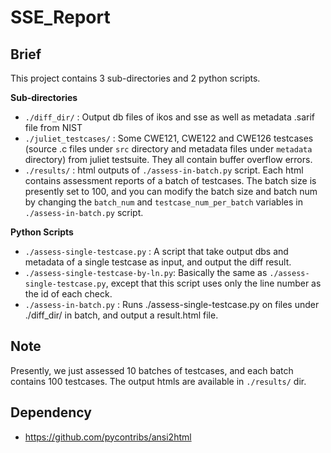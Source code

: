 # SSE_Report
## Brief
This project contains 3 sub-directories and 2 python scripts.

**Sub-directories**
- `./diff_dir/` : Output db files of ikos and sse as well as metadata .sarif file from NIST
- `./juliet_testcases/` : Some CWE121, CWE122 and CWE126 testcases (source .c files under `src` directory and metadata files under `metadata` directory) from juliet testsuite. They all contain buffer overflow errors.
- `./results/` : html outputs of `./assess-in-batch.py` script. Each html contains assessment reports of a batch of testcases. The batch size is presently set to 100, and you can modify the batch size and batch num by changing the `batch_num` and `testcase_num_per_batch` variables in `./assess-in-batch.py` script.

**Python Scripts**
- `./assess-single-testcase.py` : A script that take output dbs and metadata of a single testcase as input, and output the diff result.
- `./assess-single-testcase-by-ln.py`: Basically the same as `./assess-single-testcase.py`, except that this script uses only the line number as the id of each check.
- `./assess-in-batch.py` : Runs ./assess-single-testcase.py on files under ./diff_dir/ in batch, and output a result.html file.

## Note
Presently, we just assessed 10 batches of testcases, and each batch contains 100 testcases. The output htmls are available in `./results/` dir.

## Dependency
- https://github.com/pycontribs/ansi2html
